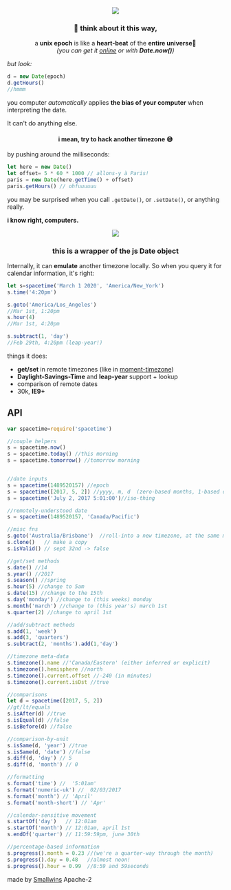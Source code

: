 <div align="center">
<img src="https://secure.static.tumblr.com/7653f7f83998032c1e64715e772ea3a9/hssca6q/nupn5y48d/tumblr_static_tumblr_static_8ctif1c8h20wsk8ck4404oc4k_640.gif"/>
  <h3>
   🌠 think about it this way,
  </h3>
  a <b>unix epoch</b> is like a <b>heart-beat</b> of the <b>entire universe</b>💫
  <div>
    <i>(you can get it <a href="http://www.convert-unix-time.com">online</a> or with <b>Date.now()</b>)</i>
  </div>
</div>

<i>but look:</i>
```js
d = new Date(epoch)
d.getHours()
//hmmm
```
you computer <i>automatically</i> applies <b>the bias of your computer</b> when interpreting the date.

<div align="left">
  It can't do anything else.
</div>

<div align="center">
  <h4>i mean, try to hack another timezone 😅</h4>
</div>
by pushing around the milliseconds:

```js
let here = new Date()
let offset= 5 * 60 * 1000 // allons-y à Paris!
paris = new Date(here.getTime() + offset)
paris.getHours() // ohfuuuuuu
```
you may be surprised when you call `.getDate()`, or `.setDate()`, or anything really.

<b>i know right, computers.</b>
<div align="center">
  <img src="https://cloud.githubusercontent.com/assets/399657/23921748/277df1d8-08d6-11e7-8b64-d92be8750b4c.png"/>
</div>

<div align="center">
  <h3>this is a wrapper of the js Date object</h3>
</div>

Internally, it can **emulate** another timezone locally. So when you query it for calendar information, it's right:

```js
let s=spacetime('March 1 2020', 'America/New_York')
s.time('4:20pm')

s.goto('America/Los_Angeles')
//Mar 1st, 1:20pm
s.hour(4)
//Mar 1st, 4:20pm

s.subtract(1, 'day')
//Feb 29th, 4:20pm (leap-year!)
```

things it does:

* **get/set** in remote timezones (like in [moment-timezone](http://momentjs.com))
* **Daylight-Savings-Time** and **leap-year** support + lookup
* comparison of remote dates
* 30k, <b>IE9+</b>

## API
```js
var spacetime=require('spacetime')

//couple helpers
s = spacetime.now()
s = spacetime.today() //this morning
s = spacetime.tomorrow() //tomorrow morning


//date inputs
s = spacetime(1489520157) //epoch
s = spacetime([2017, 5, 2]) //yyyy, m, d  (zero-based months, 1-based days)
s = spacetime('July 2, 2017 5:01:00')//iso-thing

//remotely-understood date
s = spacetime(1489520157, 'Canada/Pacific')

//misc fns
s.goto('Australia/Brisbane')  //roll-into a new timezone, at the same moment
s.clone()   // make a copy
s.isValid() // sept 32nd -> false

//get/set methods
s.date() //14
s.year() //2017
s.season() //spring
s.hour(5) //change to 5am
s.date(15) //change to the 15th
s.day('monday') //change to (this weeks) monday
s.month('march') //change to (this year's) march 1st
s.quarter(2) //change to april 1st

//add/subtract methods
s.add(1, 'week')
s.add(3, 'quarters')
s.subtract(2, 'months').add(1,'day')

//timezone meta-data
s.timezone().name //'Canada/Eastern' (either inferred or explicit)
s.timezone().hemisphere //north
s.timezone().current.offset //-240 (in minutes)
s.timezone().current.isDst //true

//comparisons
let d = spacetime([2017, 5, 2])
//gt/lt/equals
s.isAfter(d) //true
s.isEqual(d) //false
s.isBefore(d) //false

//comparison-by-unit
s.isSame(d, 'year') //true
s.isSame(d, 'date') //false
s.diff(d, 'day') // 5
s.diff(d, 'month') // 0

//formatting
s.format('time') //  '5:01am'
s.format('numeric-uk') //  02/03/2017
s.format('month') // 'April'
s.format('month-short') // 'Apr'

//calendar-sensitive movement
s.startOf('day')   // 12:01am
s.startOf('month') // 12:01am, april 1st
s.endOf('quarter') // 11:59:59pm, june 30th

//percentage-based information
s.progress().month = 0.23 //(we're a quarter-way through the month)
s.progress().day = 0.48   //almost noon!
s.progress().hour = 0.99  //8:59 and 59seconds
```

made by [Smallwins](https://smallwins.today/)
Apache-2
